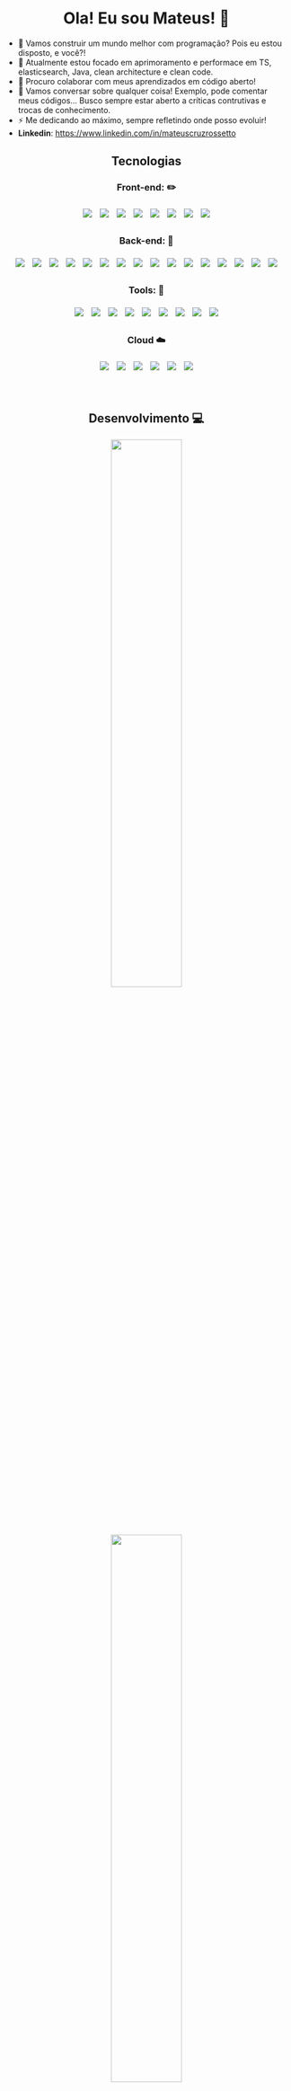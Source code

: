 <div align="center">
  
  # Ola! Eu sou Mateus! 👋 
  
</div>

- 🔭 Vamos construir um mundo melhor com programação? Pois eu estou disposto, e você?!
- 🌱 Atualmente estou focado em aprimoramento e performace em TS, elasticsearch, Java, clean architecture e clean code.
- 👯 Procuro colaborar com meus aprendizados em código aberto!
- 💬 Vamos conversar sobre qualquer coisa! Exemplo, pode comentar meus códigos... Busco sempre estar aberto a críticas contrutivas e trocas de conhecimento.
- ⚡ Me dedicando ao máximo, sempre refletindo onde posso evoluir! 
-  **Linkedin**: https://www.linkedin.com/in/mateuscruzrossetto

<!-- <a href="https://www.linkedin.com/in/mateuscruzrossetto" target="blank"><img align="center" src="https://raw.githubusercontent.com/rahuldkjain/github-profile-readme-generator/master/src/images/icons/Social/linked-in-alt.svg" alt="www.linkedin.com/in/mateuscruzrossetto" height="20" width="30" /></a>  -->

  
<div align="center">
  
  ## Tecnologias
  
</div>

<div align="center">
  
  ### Front-end: :pencil2: 
  
</div>
 
<div align="center">
  <img style='margin: 5px;' src="https://img.shields.io/badge/javascript%20-%2320232a.svg?&style=for-the-badge&color=F7DF1E&logo=javascript&logoColor=000000" />
  <img style='margin: 5px;' src="https://img.shields.io/badge/CSS3%20-%2320232a.svg?&style=for-the-badge&color=1572B6&logo=CSS3&logoColor=ffffff"/>
  <img style='margin: 5px;' src="https://img.shields.io/badge/HTML5%20-%2320232a.svg?&style=for-the-badge&color=E34F26&logo=HTML5&logoColor=ffffff"/>
  <img style='margin: 5px;' src="https://img.shields.io/badge/react%20-%2320232a.svg?&style=for-the-badge&color=363636&logo=react&logoColor=q61DAFB"/>
  <img style='margin: 5px;' src="https://img.shields.io/badge/React native%20-%2320232a.svg?&style=for-the-badge&color=363636&logo=react&logoColor=q61DAFB"/>
  <img style='margin: 5px;' src="https://img.shields.io/badge/styled components%20-%2320232a.svg?&style=for-the-badge&color=DB7093&logo=styled-components&logoColor=ffffff"/>
  <img style='margin: 5px;' src="https://img.shields.io/badge/TypeScript%20-%2320232a.svg?&style=for-the-badge&color=3178C6&logo=TypeScript&logoColor=ffffff"/>
    <img style='margin: 5px;' src="https://img.shields.io/badge/Cypress%20-%2320232a.svg?&style=for-the-badge&color=17202C&logo=Cypress&logoColor=ffffff"/>
</div>
  
<div align="center">
  
  ### Back-end: :space_invader: 
  
</div>
  
<div align="center">
  <img style='margin: 5px;' src="https://img.shields.io/badge/node js%20-%2320232a.svg?&style=for-the-badge&color=339933&logo=node.js&logoColor=ffffff"/>
  <img style='margin: 5px;' src="https://img.shields.io/badge/Express%20-%2320232a.svg?&style=for-the-badge&color=000000&logo=Express&logoColor=ffffff"/>
  <img style='margin: 5px;' src="https://img.shields.io/badge/TypeScript%20-%2320232a.svg?&style=for-the-badge&color=3178C6&logo=TypeScript&logoColor=ffffff"/>
  <img style='margin: 5px;' src="https://img.shields.io/badge/Mongo db%20-%2320232a.svg?&style=for-the-badge&color=47A248&logo=MongoDB&logoColor=ffffff"/>
  <img style='margin: 5px;' src="https://img.shields.io/badge/PostgreSQL%20-%2320232a.svg?&style=for-the-badge&color=4169E1&logo=PostgreSQL&logoColor=ffffff"/>
  <img style='margin: 5px;' src="https://img.shields.io/badge/python%20-%2320232a.svg?&style=for-the-badge&color=3776AB&logo=python&logoColor=F7CD39"/>
  <img style='margin: 5px;' src="https://img.shields.io/badge/jest%20-%2320232a.svg?&style=for-the-badge&color=C21325&logo=jest&logoColor=ffffff"/>
  <img style='margin: 5px;' src="https://img.shields.io/badge/Nestjs%20-%2320232a.svg?&style=for-the-badge&color=E0234E&logo=Nestjs&logoColor=ffffff"/>
  <img style='margin: 5px;' src="https://img.shields.io/badge/Prisma%20-%2320232a.svg?&style=for-the-badge&color=4C51BF&logo=Prisma&logoColor=ffffff"/>
  <img style='margin: 5px;' src="https://img.shields.io/badge/Java%20-%2320232a.svg?&style=for-the-badge&color=E11C23&logo=OpenJDK&logoColor=000000"/>
  <img style='margin: 5px;' src="https://img.shields.io/badge/Spring%20-%2320232a.svg?&style=for-the-badge&color=6DB33F&logo=Spring&logoColor=000000"/>
  <img style='margin: 5px;' src="https://img.shields.io/badge/Spring Security%20-%2320232a.svg?&style=for-the-badge&color=6DB33F&logo=SpringSecurity&logoColor=000000"/>
  <img style='margin: 5px;' src="https://img.shields.io/badge/Spring Boot%20-%2320232a.svg?&style=for-the-badge&color=6DB33F&logo=SpringBoot&logoColor=000000"/>
  <img style='margin: 5px;' src="https://img.shields.io/badge/Junit5%20-%2320232a.svg?&style=for-the-badge&color=25A162&logo=Junit5&logoColor=000000"/>
  <img style='margin: 5px;' src="https://img.shields.io/badge/.ENV%20-%2320232a.svg?&style=for-the-badge&color=ECD53F&logo=.ENV&logoColor=000000"/>
  <img style='margin: 5px;' src="https://img.shields.io/badge/Elasticsearch%20-%2320232a.svg?&style=for-the-badge&color=005571&logo=Elasticsearch&logoColor=000000"/>
</div>
  

<div align="center">
  
 ### Tools: :wrench: 
  
</div>
 
<div align="center">
  <img style='margin: 5px;' src="https://img.shields.io/badge/visual studio code%20-%2320232a.svg?&style=for-the-badge&color=007ACC&logo=visualstudiocode&logoColor=ffffff"/>
  <img style='margin: 5px;' src="https://img.shields.io/badge/trello%20-%2320232a.svg?&style=for-the-badge&color=0052CC&logo=trello&logoColor=ffffff"/>
  <img style='margin: 5px;' src="https://img.shields.io/badge/linux%20-%2320232a.svg?&style=for-the-badge&color=FCC624&logo=linux&logoColor=000000"/>
  <img style='margin: 5px;' src="https://img.shields.io/badge/git%20-%2320232a.svg?&style=for-the-badge&color=F05032&logo=git&logoColor=000000"/>
  <img style='margin: 5px;' src="https://img.shields.io/badge/github actions%20-%2320232a.svg?&style=for-the-badge&color=000000&logo=github&logoColor=ffffff"/>
  <img style='margin: 5px;' src="https://img.shields.io/badge/Slack%20-%2320232a.svg?&style=for-the-badge&color=4A154B&logo=Slack&logoColor=ffffff"/>
  <img style='margin: 5px;' src="https://img.shields.io/badge/figma%20-%2320232a.svg?&style=for-the-badge&color=F24E1E&logo=Figma&logoColor=ffffff"/>
  <img style='margin: 5px;' src="https://img.shields.io/badge/Docker%20-%2320232a.svg?&style=for-the-badge&color=2496ED&logo=Docker&logoColor=ffffff"/>
  <img style='margin: 5px;' src="https://img.shields.io/badge/Intellij IDEA%20-%2320232a.svg?&style=for-the-badge&color=FCC624&logo=IntellijIDEA&logoColor=000000"/>
</div>
  
<div align="center">
  
  ### Cloud :cloud:
  
</div>
  
<div align="center">
  <img style='margin: 5px;' src="https://img.shields.io/badge/Vercel%20-%2320232a.svg?&style=for-the-badge&color=000000&logo=Vercel&logoColor=ffffff"/>
  <img style='margin: 5px;' src="https://img.shields.io/badge/Mongo Atlas%20-%2320232a.svg?&style=for-the-badge&color=ffffff&logo=MongoDB&logoColor=47A248"/>
  <img style='margin: 5px;' src="https://img.shields.io/badge/Heroku%20-%2320232a.svg?&style=for-the-badge&color=430098&logo=Heroku&logoColor=ffffff"/>
  <img style='margin: 5px;' src="https://img.shields.io/badge/Amazon AWS%20-%2320232a.svg?&style=for-the-badge&color=232F3E&logo=Amazon AWS&logoColor=FF9900"/>
  <img style='margin: 5px;' src="https://img.shields.io/badge/supabase%20-%2320232a.svg?&style=for-the-badge&color=3ECF8E&logo=supabase&logoColor=000000"/>
  <img style='margin: 5px;' src="https://img.shields.io/badge/Google Cloud%20-%2320232a.svg?&style=for-the-badge&color=ffffff&logo=Google Cloud&logoColor=4285F4"/>
 
</div>

<br />
<br />

<div align="center">
  
  ## Desenvolvimento 💻
  
</div>

<div align="center">
  <a href="https://github.com/Mateusr337">
  <img width="50%" src="https://github-readme-stats.vercel.app/api/?username=Mateusr337&count_private=true&theme=codeSTACKr&show_icons=true&include_all_commits=true"/>
    
  <img width="50%" src="https://github-readme-stats.vercel.app/api/wakatime?username=Mateusr337&layout=compact&theme=codeSTACKr&langs_count=10" />
</div>
  


